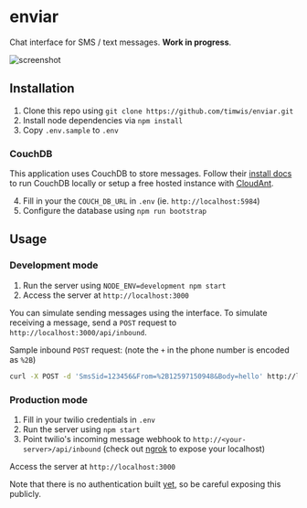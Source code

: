 # enviar

Chat interface for SMS / text messages. **Work in progress**.

![screenshot](http://i.imgur.com/XMrf0Rd.png)

## Installation
1. Clone this repo using `git clone https://github.com/timwis/enviar.git`
2. Install node dependencies via `npm install`
3. Copy `.env.sample` to `.env`

### CouchDB
This application uses CouchDB to store messages. Follow their [install docs](http://docs.couchdb.org/en/1.6.1/install/index.html)
to run CouchDB locally or setup a free hosted instance with [CloudAnt](https://cloudant.com/).

4. Fill in your the `COUCH_DB_URL` in `.env` (ie. `http://localhost:5984`)
5. Configure the database using `npm run bootstrap`

## Usage

### Development mode
1. Run the server using `NODE_ENV=development npm start`
2. Access the server at `http://localhost:3000`

You can simulate sending messages using the interface. To simulate receiving a message,
send a `POST` request to `http://localhost:3000/api/inbound`.

Sample inbound `POST` request: (note the `+` in the phone number is encoded as `%2B`)
```bash
curl -X POST -d 'SmsSid=123456&From=%2B12597150948&Body=hello' http://localhost:3000/api/inbound
```

### Production mode
1. Fill in your twilio credentials in `.env`
2. Run the server using `npm start`
3. Point twilio's incoming message webhook to `http://<your-server>/api/inbound` (check out [ngrok](https://ngrok.com/) to expose your localhost)

Access the server at `http://localhost:3000`

Note that there is no authentication built [yet](issues/7), so be careful exposing this publicly.
